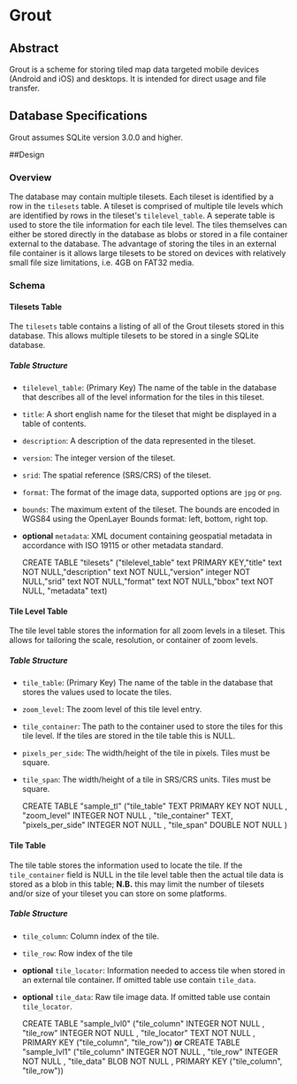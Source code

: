 # Grout

## Abstract

Grout is a scheme for storing tiled map data targeted mobile devices (Android and iOS) and desktops.  It is intended for direct usage and file transfer.  

## Database Specifications

Grout assumes SQLite version 3.0.0 and higher.

##Design

### Overview

The database may contain multiple tilesets.  Each tileset is identified by a row in the `tilesets` table.  A tileset is comprised of multiple tile levels which are identified by rows in the tileset's `tilelevel_table`.  A seperate table is used to store the tile information for each tile level.  The tiles themselves can either be stored directly in the database as blobs or stored in a file container external to the database.  The advantage of storing the tiles in an external file container is it allows large tilesets to be stored on devices with relatively small file size limitations, i.e. 4GB on FAT32 media.

### Schema

#### Tilesets Table

The `tilesets` table contains a listing of all of the Grout tilesets stored in this database.  This allows multiple tilesets to be stored in a single SQLite database.

##### Table Structure

* `tilelevel_table`: (Primary Key) The name of the table in the database that describes all of the level information for the tiles in this tileset.
* `title`: A short english name for the tileset that might be displayed in a table of contents.
* `description`: A description of the data represented in the tileset.
* `version`: The integer version of the tileset.
* `srid`: The spatial reference (SRS/CRS) of the tileset.
* `format`: The format of the image data, supported options are `jpg` or `png`.
* `bounds`: The maximum extent of the tileset.  The bounds are encoded in WGS84 using the OpenLayer Bounds format: left, bottom, right top.
* **optional** `metadata`: XML document containing geospatial metadata in accordance with ISO 19115 or other metadata standard.

	CREATE TABLE "tilesets" ("tilelevel_table" text PRIMARY KEY,"title" text NOT NULL,"description" text NOT NULL,"version" integer NOT NULL,"srid" text NOT NULL,"format" text NOT NULL,"bbox" text NOT NULL, "metadata" text)

#### Tile Level Table

The tile level table stores the information for all zoom levels in a tileset.  This allows for tailoring the scale, resolution, or container of zoom levels.

##### Table Structure

* `tile_table`: (Primary Key) The name of the table in the database that stores the values used to locate the tiles.
* `zoom_level`: The zoom level of this tile level entry.
* `tile_container`: The path to the container used to store the tiles for this tile level.  If the tiles are stored in the tile table this is NULL.
* `pixels_per_side`: The width/height of the tile in pixels.  Tiles must be square.
* `tile_span`: The width/height of a tile in SRS/CRS units.  Tiles must be square.

	CREATE TABLE "sample_tl" ("tile_table" TEXT PRIMARY KEY  NOT NULL , "zoom_level" INTEGER NOT NULL , "tile_container" TEXT, "pixels_per_side" INTEGER NOT NULL , "tile_span" DOUBLE NOT NULL )

#### Tile Table

The tile table stores the information used to locate the tile.  If the `tile_container` field is NULL in the tile level table then the actual tile data is stored as a blob in this table; **N.B.** this may limit the number of tilesets and/or size of your tileset you can store on some platforms.

##### Table Structure

* `tile_column`: Column index of the tile.
* `tile_row`: Row index of the tile
* **optional** `tile_locator`: Information needed to access tile when stored in an external tile container.  If omitted table use contain `tile_data`.
* **optional** `tile_data`: Raw tile image data.  If omitted table use contain `tile_locator`.

	CREATE TABLE "sample_lvl0" ("tile_column" INTEGER NOT NULL , "tile_row" INTEGER NOT NULL , "tile_locator" TEXT NOT NULL , PRIMARY KEY ("tile_column", "tile_row"))
**or**
	CREATE TABLE "sample_lvl1" ("tile_column" INTEGER NOT NULL , "tile_row" INTEGER NOT NULL , "tile_data" BLOB NOT NULL , PRIMARY KEY ("tile_column", "tile_row"))
